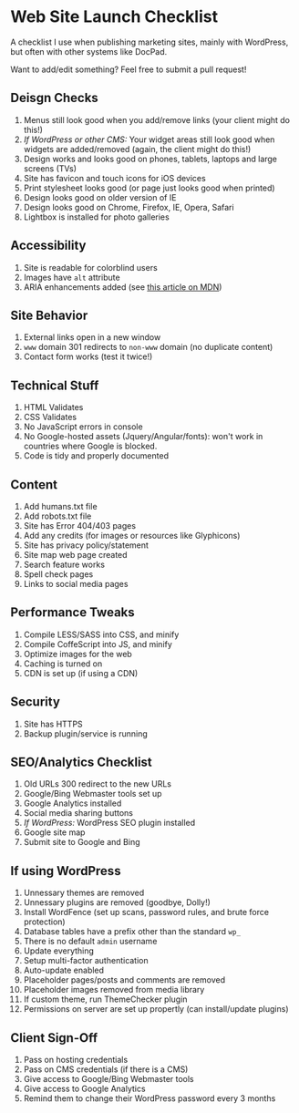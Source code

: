# Web Site Launch Checklist
A checklist I use when publishing marketing sites, mainly with WordPress, but often with other systems like DocPad.

Want to add/edit something? Feel free to submit a pull request!

## Deisgn Checks
1. Menus still look good when you add/remove links (your client might do this!)
2. *If WordPress or other CMS:* Your widget areas still look good when widgets are added/removed (again, the client might do this!)
3. Design works and looks good on phones, tablets, laptops and large screens (TVs)
4. Site has favicon and touch icons for iOS devices
5. Print stylesheet looks good (or page just looks good when printed)
6. Design looks good on older version of IE
7. Design looks good on Chrome, Firefox, IE, Opera, Safari
8. Lightbox is installed for photo galleries

## Accessibility
1. Site is readable for colorblind users
2. Images have `alt` attribute
3. ARIA enhancements added (see [this article on MDN](https://developer.mozilla.org/en-US/docs/Web/Accessibility/ARIA))

## Site Behavior
1. External links open in a new window
2. `www` domain 301 redirects to `non-www` domain (no duplicate content)
3. Contact form works (test it twice!)

## Technical Stuff
1. HTML Validates
2. CSS Validates
3. No JavaScript errors in console
4. No Google-hosted assets (Jquery/Angular/fonts): won't work in countries where Google is blocked.
5. Code is tidy and properly documented

## Content
1. Add humans.txt file
2. Add robots.txt file
3. Site has Error 404/403 pages
4. Add any credits (for images or resources like Glyphicons)
5. Site has privacy policy/statement
6. Site map web page created
7. Search feature works
8. Spell check pages
9. Links to social media pages

## Performance Tweaks
1. Compile LESS/SASS into CSS, and minify
2. Compile CoffeScript into JS, and minify
3. Optimize images for the web
4. Caching is turned on
5. CDN is set up (if using a CDN)

## Security
1. Site has HTTPS
2. Backup plugin/service is running

## SEO/Analytics Checklist
1. Old URLs 300 redirect to the new URLs
2. Google/Bing Webmaster tools set up
3. Google Analytics installed
4. Social media sharing buttons
5. *If WordPress:* WordPress SEO plugin installed
6. Google site map
7. Submit site to Google and Bing

## If using WordPress
1. Unnessary themes are removed
2. Unnessary plugins are removed (goodbye, Dolly!)
3. Install WordFence (set up scans, password rules, and brute force protection)
4. Database tables have a prefix other than the standard `wp_`
5. There is no default `admin` username
6. Update everything
7. Setup multi-factor authentication
8. Auto-update enabled
9. Placeholder pages/posts and comments are removed
10. Placeholder images removed from media library
11. If custom theme, run ThemeChecker plugin
12. Permissions on server are set up propertly (can install/update plugins)

## Client Sign-Off
1. Pass on hosting credentials
2. Pass on CMS credentials (if there is a CMS)
3. Give access to Google/Bing Webmaster tools
4. Give access to Google Analytics
5. Remind them to change their WordPress password every 3 months